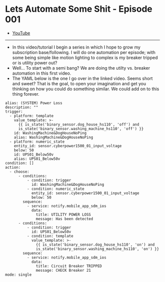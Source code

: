 # Lets Automate Some Shit - Episode 001
- [YouTube](https://youtu.be/DhMPdDYdenQ)

___
- In this video/tutorial I begin a series in which I hope to grow my subscription base/following. I will do one automation per episode; with some being simple like motion lighting to complex is my breaker tripped or is utility power out? 
- Well... To start with a semi bang? We are doing the utilty vs. breaker automation in this first video.
- The YAML below is the one I go over in the linked video. Seems short and sweet? That is the goal, to open your imagination and get you thinking on how you could do something similar. We could add on to this thing forever. 
```
alias: (SYSTEM) Power Loss
description: ""
trigger:
  - platform: template
    value_template: >-
      {{ is_state('binary_sensor.dog_house_hs110', 'off') and
      is_state('binary_sensor.washing_machine_hs110', 'off') }}
    id: WashingMachine&DogHouseNoPing
    alias: WashingMachine&DogHouseNoPing
  - platform: numeric_state
    entity_id: sensor.cyberpower1500_01_input_voltage
    below: 50
    id: UPS01_Below50v
    alias: UPS01_Below50v
condition: []
action:
  - choose:
      - conditions:
          - condition: trigger
            id: WashingMachine&DogHouseNoPing
          - condition: numeric_state
            entity_id: sensor.cyberpower1500_01_input_voltage
            below: 50
        sequence:
          - service: notify.mobile_app_sdm_ios
            data:
              title: UTILITY POWER LOSS
              message: Has been detected
      - conditions:
          - condition: trigger
            id: UPS01_Below50v
          - condition: template
            value_template: >-
              {{ is_state('binary_sensor.dog_house_hs110', 'on') and
              is_state('binary_sensor.washing_machine_hs110', 'on') }}
        sequence:
          - service: notify.mobile_app_sdm_ios
            data:
              title: Circuit Breaker TRIPPED
              message: CHECK Breaker 21
mode: single

```
